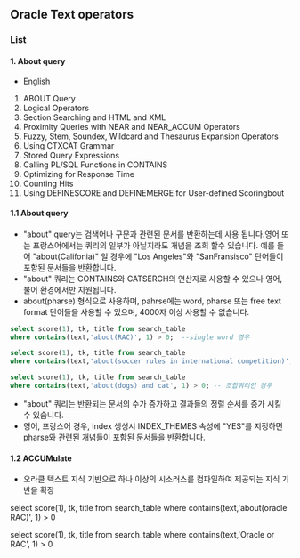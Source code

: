 
## Oracle Text operators
### List
#### 1. About query
* English 
1. ABOUT Query
2. Logical Operators
3. Section Searching and HTML and XML
4. Proximity Queries with NEAR and NEAR_ACCUM Operators
5. Fuzzy, Stem, Soundex, Wildcard and Thesaurus Expansion Operators
6. Using CTXCAT Grammar
7. Stored Query Expressions
8. Calling PL/SQL Functions in CONTAINS
9. Optimizing for Response Time
10. Counting Hits
11. Using DEFINESCORE and DEFINEMERGE for User-defined Scoringbout   

#### 1.1 About query
* "about" query는 검색어나 구문과 관련된 문서를 반환하는데 사용 됩니다.영어 또는 프랑스어에서는 쿼리의 일부가 아닐지라도 개념을 조회 할수 있습니다. 예를 들어 "about(Califonia)" 일 경우에 "Los Angeles"와 "SanFransisco" 단어들이 포함된 문서들을 반환합니다.
* "about" 쿼리는 CONTAINS와 CATSERCH의 연산자로 사용할 수 있으나 영어, 불어 환경에서만 지원됩니다.
* about(pharse) 형식으로 사용하며, pahrse에는 word, pharse 또는 free text format 단어들을 사용할 수 있으며, 4000자 이상 사용할 수 없습니다.
```sql
select score(1), tk, title from search_table
where contains(text,'about(RAC)', 1) > 0;  --single word 경우

select score(1), tk, title from search_table
where contains(text,'about(soccer rules in international competition)', 1) > 0;  -- parse 경우

select score(1), tk, title from search_table
where contains(text,'about(dogs) and cat', 1) > 0; -- 조합쿼리인 경우

```

* "about" 쿼리는 반환되는 문서의 수가 증가하고 결과들의 정렬 순서를 증가 시킬 수 있습니다.
* 영어, 프랑스어 경우, Index 생성시 INDEX_THEMES 속성에 "YES"를 지정하면 pharse와 관련된 개념들이 포함된 문서들을 반환합니다. 


#### 1.2 ACCUMulate
* 오라클 텍스트 지식 기반으로 하나 이상의 시소러스를 컴파일하여 제공되는 지식 기반을 확장 


select score(1), tk, title from search_table
where contains(text,'about(oracle RAC)', 1) > 0

select score(1), tk, title from search_table
where contains(text,'Oracle or RAC', 1) > 0
